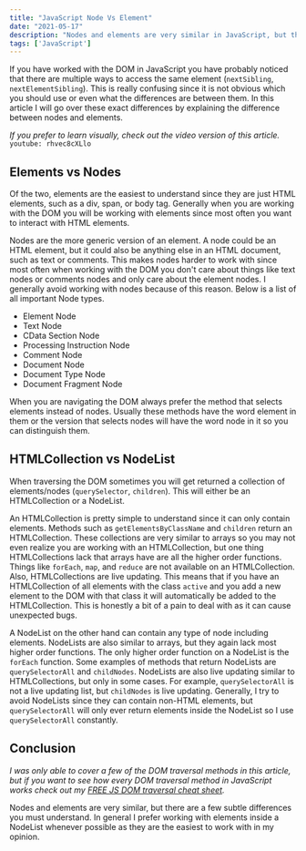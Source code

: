 ```yaml
---
title: "JavaScript Node Vs Element"
date: "2021-05-17"
description: "Nodes and elements are very similar in JavaScript, but there are a few important differences to understand."
tags: ['JavaScript']
---
```


If you have worked with the DOM in JavaScript you have probably noticed that there are multiple ways to access the same element (`nextSibling`, `nextElementSibling`). This is really confusing since it is not obvious which you should use or even what the differences are between them. In this article I will go over these exact differences by explaining the difference between nodes and elements.

*If you prefer to learn visually, check out the video version of this article.*
`youtube: rhvec8cXLlo`

## Elements vs Nodes

Of the two, elements are the easiest to understand since they are just HTML elements, such as a div, span, or body tag. Generally when you are working with the DOM you will be working with elements since most often you want to interact with HTML elements.

Nodes are the more generic version of an element. A node could be an HTML element, but it could also be anything else in an HTML document, such as text or comments. This makes nodes harder to work with since most often when working with the DOM you don't care about things like text nodes or comments nodes and only care about the element nodes. I generally avoid working with nodes because of this reason. Below is a list of all important Node types.

* Element Node
* Text Node
* CData Section Node
* Processing Instruction Node
* Comment Node
* Document Node
* Document Type Node
* Document Fragment Node

When you are navigating the DOM always prefer the method that selects elements instead of nodes. Usually these methods have the word element in them or the version that selects nodes will have the word node in it so you can distinguish them.

## HTMLCollection vs NodeList

When traversing the DOM sometimes you will get returned a collection of elements/nodes (`querySelector`, `children`). This will either be an HTMLCollection or a NodeList.

An HTMLCollection is pretty simple to understand since it can only contain elements. Methods such as `getElementsByClassName` and `children` return an HTMLCollection. These collections are very similar to arrays so you may not even realize you are working with an HTMLCollection, but one thing HTMLCollections lack that arrays have are all the higher order functions. Things like `forEach`, `map`, and `reduce` are not available on an HTMLCollection. Also, HTMLCollections are live updating. This means that if you have an HTMLCollection of all elements with the class `active` and you add a new element to the DOM with that class it will automatically be added to the HTMLCollection. This is honestly a bit of a pain to deal with as it can cause unexpected bugs.

A NodeList on the other hand can contain any type of node including elements. NodeLists are also similar to arrays, but they again lack most higher order functions. The only higher order function on a NodeList is the `forEach` function. Some examples of methods that return NodeLists are `querySelectorAll` and `childNodes`. NodeLists are also live updating similar to HTMLCollections, but only in some cases. For example, `querySelectorAll` is not a live updating list, but `childNodes` is live updating. Generally, I try to avoid NodeLists since they can contain non-HTML elements, but `querySelectorAll` will only ever return elements inside the NodeList so I use `querySelectorAll` constantly.

## Conclusion

*I was only able to cover a few of the DOM traversal methods in this article, but if you want to see how every DOM traversal method in JavaScript works check out my [FREE JS DOM traversal cheat sheet](https://webdevsimplified.com/js-dom-traversal-cheat-sheet.html).*

Nodes and elements are very similar, but there are a few subtle differences you must understand. In general I prefer working with elements inside a NodeList whenever possible as they are the easiest to work with in my opinion.